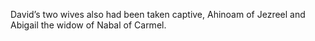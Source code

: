 David’s two wives also had been taken captive, Ahinoam of Jezreel and Abigail the widow of Nabal of Carmel.
